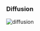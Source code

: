 ### Diffusion

![diffusion](https://github.com/okarthikb/diffusion/assets/86470305/776bebfb-8574-45a3-8ee7-88a61e681203)
